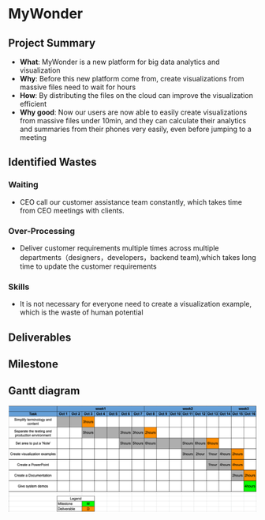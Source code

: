# MyWonder


## Project Summary
- **What**: MyWonder is a new platform for big data analytics and visualization
- **Why**: Before this new platform come from, create visualizations from massive files need to wait for hours
- **How**: By distributing the files on the cloud can improve the visualization efficient
- **Why good**: Now our users are now able to easily create visualizations from massive files under 10min, and they can calculate their analytics and summaries from their phones very easily, even before jumping to a meeting


## Identified Wastes
### Waiting
- CEO call our customer assistance team constantly, which takes time from CEO meetings with clients.
### Over-Processing
- Deliver customer requirements multiple times across multiple departments（designers，developers，backend team),which takes long time to update the customer requirements
### Skills 
- It is not necessary for everyone need to create a visualization example, which is the waste of human potential


## Deliverables

## Milestone

## Gantt diagram
<img src='./Gantt-Chart.PNG' align="center" width=970>
